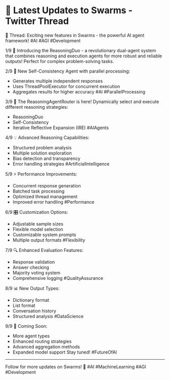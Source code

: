 # 🚀 Latest Updates to Swarms - Twitter Thread

🧵 Thread: Exciting new features in Swarms - the powerful AI agent framework! #AI #AGI #Development

1/9 🤖 Introducing the ReasoningDuo - a revolutionary dual-agent system that combines reasoning and execution agents for more robust and reliable outputs! Perfect for complex problem-solving tasks.

2/9 🔄 New Self-Consistency Agent with parallel processing:
- Generates multiple independent responses
- Uses ThreadPoolExecutor for concurrent execution
- Aggregates results for higher accuracy
#AI #ParallelProcessing

3/9 🎯 The ReasoningAgentRouter is here! Dynamically select and execute different reasoning strategies:
- ReasoningDuo
- Self-Consistency
- Iterative Reflective Expansion (IRE)
#AIAgents

4/9 💡 Advanced Reasoning Capabilities:
- Structured problem analysis
- Multiple solution exploration
- Bias detection and transparency
- Error handling strategies
#ArtificialIntelligence

5/9 ⚡️ Performance Improvements:
- Concurrent response generation
- Batched task processing
- Optimized thread management
- Improved error handling
#Performance

6/9 🎛️ Customization Options:
- Adjustable sample sizes
- Flexible model selection
- Customizable system prompts
- Multiple output formats
#Flexibility

7/9 🔍 Enhanced Evaluation Features:
- Response validation
- Answer checking
- Majority voting system
- Comprehensive logging
#QualityAssurance

8/9 📊 New Output Types:
- Dictionary format
- List format
- Conversation history
- Structured analysis
#DataScience

9/9 🌟 Coming Soon:
- More agent types
- Enhanced routing strategies
- Advanced aggregation methods
- Expanded model support
Stay tuned! #FutureOfAI

---
Follow for more updates on Swarms! 🚀
#AI #MachineLearning #AGI #Development 